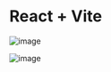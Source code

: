 # React + Vite
![image](https://github.com/Praneeth2862/catalog-task/assets/95529324/c88ed0ff-abfe-4041-a3ca-d6342f38ac55)

![image](https://github.com/Praneeth2862/catalog-task/assets/95529324/19e9a4c8-b868-432f-a911-7d2a680d6833)
